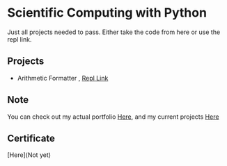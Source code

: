 
# Scientific Computing with Python

Just all projects needed to pass. Either take the code from here or use the repl link.

## Projects
- Arithmetic Formatter , [Repl Link](https://replit.com/@ThatLukaszGuy/boilerplate-arithmetic-formatter#arithmetic_arranger.py)
## Note

You can check out my actual portfolio [Here](https://www.thatlukaszguy.dev/home),
and my current projects [Here](https://www.thatlukaszguy.dev/projects)


## Certificate

[Here](Not yet)
